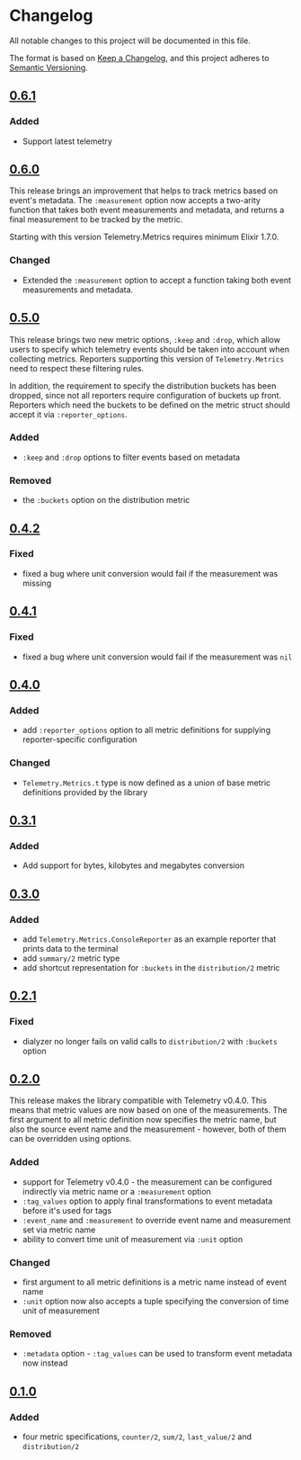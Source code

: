 # Changelog

All notable changes to this project will be documented in this file.

The format is based on [Keep a Changelog](https://keepachangelog.com/en/1.0.0/),
and this project adheres to [Semantic Versioning](https://semver.org/spec/v2.0.0.html).

## [0.6.1](https://github.com/beam-telemetry/telemetry_metrics/tree/v0.6.1)

### Added

* Support latest telemetry

## [0.6.0](https://github.com/beam-telemetry/telemetry_metrics/tree/v0.6.0)

This release brings an improvement that helps to track metrics based on event's metadata.
The `:measurement` option now accepts a two-arity function that takes both event measurements
and metadata, and returns a final measurement to be tracked by the metric.

Starting with this version Telemetry.Metrics requires minimum Elixir  1.7.0.

### Changed

* Extended the `:measurement` option to accept a function taking both event measurements
  and metadata.

## [0.5.0](https://github.com/beam-telemetry/telemetry_metrics/tree/v0.5.0)

This release brings two new metric options, `:keep` and `:drop`, which allow users to specify
which telemetry events should be taken into account when collecting metrics. Reporters
supporting this version of `Telemetry.Metrics` need to respect these filtering rules.

In addition, the requirement to specify the distribution buckets has been dropped, since not
all reporters require configuration of buckets up front. Reporters which need the buckets to
be defined on the metric struct should accept it via `:reporter_options`.

### Added

* `:keep` and `:drop` options to filter events based on metadata

### Removed

* the `:buckets` option on the distribution metric

## [0.4.2](https://github.com/beam-telemetry/telemetry_metrics/tree/v0.4.2)

### Fixed

* fixed a bug where unit conversion would fail if the measurement was missing

## [0.4.1](https://github.com/beam-telemetry/telemetry_metrics/tree/v0.4.1)

### Fixed

* fixed a bug where unit conversion would fail if the measurement was `nil`

## [0.4.0](https://github.com/beam-telemetry/telemetry_metrics/tree/v0.4.0)

### Added

* add `:reporter_options` option to all metric definitions for supplying reporter-specific
  configuration

### Changed

* `Telemetry.Metrics.t` type is now defined as a union of base metric definitions provided by
  the library

## [0.3.1](https://github.com/beam-telemetry/telemetry_metrics/tree/v0.3.1)

### Added

* Add support for bytes, kilobytes and megabytes conversion

## [0.3.0](https://github.com/beam-telemetry/telemetry_metrics/tree/v0.3.0)

### Added

* add `Telemetry.Metrics.ConsoleReporter` as an example reporter that prints data to the terminal
* add `summary/2` metric type
* add shortcut representation for `:buckets` in the `distribution/2` metric

## [0.2.1](https://github.com/beam-telemetry/telemetry_metrics/tree/v0.2.1)

### Fixed

* dialyzer no longer fails on valid calls to `distribution/2` with `:buckets` option

## [0.2.0](https://github.com/beam-telemetry/telemetry_metrics/tree/v0.2.0)

This release makes the library compatible with Telemetry v0.4.0. This means that metric values are
now based on one of the measurements. The first argument to all metric definition now specifies
the metric name, but also the source event name and the measurement - however, both of them can be
overridden using options.

### Added

* support for Telemetry v0.4.0 - the measurement can be configured indirectly via metric name or a
  `:measurement` option
* `:tag_values` option to apply final transformations to event metadata before it's used for tags
* `:event_name` and `:measurement` to override event name and measurement set via metric name
* ability to convert time unit of measurement via `:unit` option

### Changed

* first argument to all metric definitions is a metric name instead of event name
* `:unit` option now also accepts a tuple specifying the conversion of time unit of measurement

### Removed

* `:metadata` option - `:tag_values` can be used to transform event metadata now instead

## [0.1.0](https://github.com/beam-telemetry/telemetry_metrics/tree/v0.1.0)

### Added

* four metric specifications, `counter/2`, `sum/2`, `last_value/2` and `distribution/2`

